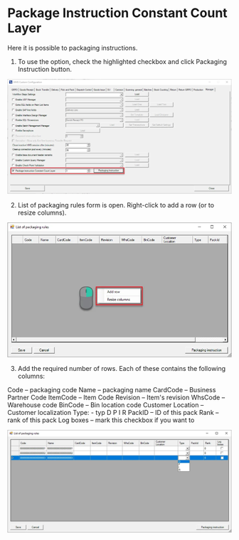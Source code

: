 # Package Instruction Constant Count Layer

Here it is possible to packaging instructions.

1. To use the option, check the highlighted checkbox and click Packaging Instruction button.

![Package Instructions](./media/package-instruction.webp)

2. List of packaging rules form is open. Right-click to add a row (or to resize columns).

![Add Row](./media/add-row.webp)

3. Add the required number of rows. Each of these contains the following columns:

Code – packaging code
Name – packaging name
CardCode – Business Partner Code
ItemCode – Item Code
Revision – Item's revision
WhsCode – Warehouse code
BinCode – Bin location code
Customer Location – Customer localization
Type: - typ
D
P
I
R
PackID – ID of this pack
Rank – rank of this pack
Log boxes – mark this checkbox if you want to

![Types](./media/types.webp)
